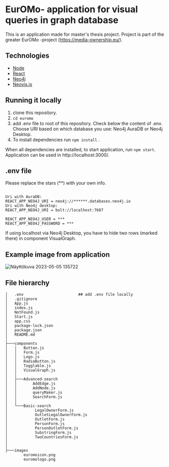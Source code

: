 # EurOMo- application for visual queries in graph database
This is an application made for master's thesis project. Project is part of the greater EurOMo -project (https://media-ownership.eu/). 

## Technologies
- [Node](https://nodejs.org/en/)
- [React](https://reactjs.org/)
- [Neo4j](https://neo4j.com/)
- [Neovis.js](https://github.com/neo4j-contrib/neovis.js?)

## Running it locally
1. clone this repository. 
2. `cd euromo`
3. add .env file to root of this repository. Check below the content of .env. Choose URI based on which database you use: Neo4j AuraDB or Neo4j Desktop.
4. To install dependencies run `npm install` .

When all dependencies are installed, to start application, run `npm start`.  
Application can be used in http://localhost:3000/. 

## .env file 
Please replace the stars (**) with your own info.  
```PORT=3000  
  
Uri with AuraDB:  
REACT_APP_NEO4J_URI = neo4j://******.databases.neo4j.io    
Uri with Neo4j desktop:  
REACT_APP_NEO4J_URI = bolt://localhost:7687    
  
REACT_APP_NEO4J_USER = ***   
REACT_APP_NEO4J_PASSWORD = ***
```

If using localhost via Neo4j Desktop, you have to hide two rows (marked there) in component VisualGraph.
## Example image from application 

![Näyttökuva 2023-05-05 135722](https://user-images.githubusercontent.com/78361679/236645063-c55a4efe-dc9c-4342-b8e2-36d33dc1be0e.png)


## File hierarchy 
```
│   .env                        ## add .env file locally  
│   .gitignore  
│   App.js  
│   index.js  
│   NotFound.js  
│   Start.js  
│   app.css  
│   package-lock.json  
│   package.json  
│   README.md  
│  
├───components  
│   │   Button.js  
│   │   Form.js  
│   │   Logo.js  
│   │   RadioButton.js  
│   │   Togglable.js  
│   │   VisualGraph.js  
│   │  
│   ├───Advanced-search  
│   │       AddEdge.js  
│   │       AddNode.js  
│   │       queryMaker.js  
│   │       SearchForm.js  
│   │  
│   └───Basic-search  
│            LegalOwnerForm.js  
│            OutletLegalOwnerForm.js  
│            OutletForm.js  
│            PersonForm.js  
│            PersonOutletForm.js  
│            SubstringForm.js  
│            TwoCountriesForm.js  
│         
│         
├───images  
        euromoicon.png  
        euromologo.png  
```
